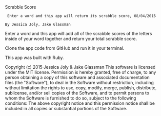 Scrabble Score

     Enter a word and this app will return its scrabble score, 08/04/2015

    By Jessica Joly, Jake Glassman

  Enter a word and this app will add all of the scrabble scores of the letters
  inside of your word together and return your total scrabble score.

  Clone the app code from GitHub and run it in your terminal.

  This app was built with Ruby.

Copyright (c) 2015 Jessica Joly & Jake Glassman
 This software is licensed under the MIT license.
 Permission is hereby granted, free of charge, to any person obtaining a copy of this software and associated documentation files (the "Software"), to deal in the Software without restriction, including without limitation the rights to use, copy, modify, merge, publish, distribute, sublicense, and/or sell copies of the Software, and to permit persons to whom the Software is furnished to do so, subject to the following conditions:
 The above copyright notice and this permission notice shall be included in all copies or substantial portions of the Software.


